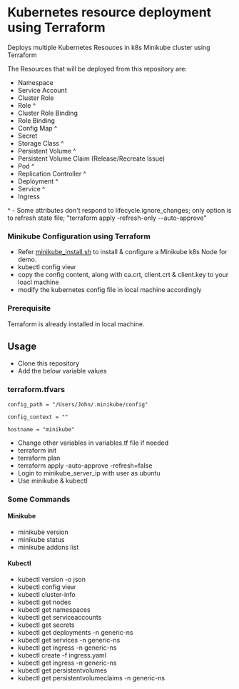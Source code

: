 # Kubernetes resource deployment using Terraform

Deploys multiple Kubernetes Resouces in k8s Minikube cluster using Terraform

The Resources that will be deployed from this repository are:

- Namespace
- Service Account
- Cluster Role
- Role ^
- Cluster Role Binding
- Role Binding
- Config Map ^
- Secret
- Storage Class ^
- Persistent Volume ^
- Persistent Volume Claim (Release/Recreate Issue)
- Pod ^
- Replication Controller ^
- Deployment ^
- Service ^
- Ingress

^ - Some attributes don't respond to lifecycle.ignore_changes; only option is to refresh state file; "terraform apply -refresh-only --auto-approve"

### Minikube Configuration using Terraform

- Refer [minikube_install.sh](https://github.com/sarubhai/install-demo-minikube) to install & configure a Minikube k8s Node for demo.
- kubectl config view
- copy the config content, along with ca.crt, client.crt & client.key to your loacl machine
- modify the kubernetes config file in local machine accordingly

### Prerequisite

Terraform is already installed in local machine.

## Usage

- Clone this repository
- Add the below variable values

### terraform.tfvars

```
config_path = "/Users/John/.minikube/config"

config_context = ""

hostname = "minikube"
```

- Change other variables in variables.tf file if needed
- terraform init
- terraform plan
- terraform apply -auto-approve -refresh=false
- Login to minikube_server_ip with user as ubuntu
- Use minikube & kubectl

### Some Commands

#### Minikube

- minikube version
- minikube status
- minikube addons list

#### Kubectl

- kubectl version -o json
- kubectl config view
- kubectl cluster-info
- kubectl get nodes
- kubectl get namespaces
- kubectl get serviceaccounts
- kubectl get secrets
- kubectl get deployments -n generic-ns
- kubectl get services -n generic-ns
- kubectl get ingress -n generic-ns
- kubectl create -f ingress.yaml
- kubectl get ingress -n generic-ns
- kubectl get persistentvolumes
- kubectl get persistentvolumeclaims -n generic-ns
